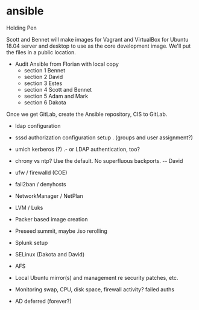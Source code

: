 # ansible
Holding Pen

Scott and Bennet will make images for Vagrant and VirtualBox for Ubuntu 18.04 server and desktop to use as the core development image.  We'll put the files in a public location.



* Audit Ansible from Florian with local copy
    + section 1 Bennet
    + section 2 David 
    + section 3 Estes
    + section 4 Scott and Bennet
    + section 5 Adam and Mark
    + section 6 Dakota

Once we get GitLab, create the Ansible repository, CIS to GitLab.

* ldap configuration
* sssd authorization configuration setup . (groups and user assignment?)
* umich kerberos (?) .- or LDAP authentication, too?
* chrony vs ntp?  Use the default.  No superfluous backports.  -- David
* ufw / firewalld (COE)
* fail2ban / denyhosts
* NetworkManager / NetPlan
* LVM / Luks
* Packer based image creation
* Preseed summit, maybe .iso rerolling
* Splunk setup
* SELinux (Dakota and David)
* AFS

* Local Ubuntu mirror(s) and management re security patches, etc.

* Monitoring
    swap, CPU, disk space, firewall activity? failed auths

* AD deferred (forever?)
